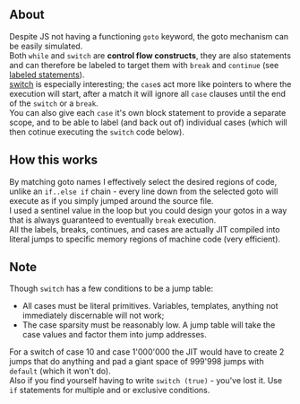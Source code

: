 ## About      
Despite JS not having a functioning `goto` keyword, the goto mechanism can be easily simulated.         
Both `while` and `switch` are **control flow constructs**, they are also statements and can therefore be labeled to target them with `break` and `continue` (see [labeled statements](https://developer.mozilla.org/en-US/docs/Web/JavaScript/Reference/Statements/label)).         
[switch](https://developer.mozilla.org/en-US/docs/Web/JavaScript/Reference/Statements/switch) is especially interesting; the `case`s act more like pointers to where the execution will start, after a match it will ignore all `case` clauses until the end of the `switch` or a `break`.        
You can also give each `case` it's own block statement to provide a separate scope, and to be able to label (and back out of) individual cases (which will then cotinue executing the `switch` code below).

## How this works
By matching goto names I effectively select the desired regions of code, unlike an `if..else if` chain - every line down from the selected goto will execute as if you simply jumped around the source file.       
I used a sentinel value in the loop but you could design your gotos in a way that is always guaranteed to eventually `break` execution.        
All the labels, breaks, continues, and cases are actually JIT compiled into literal jumps to specific memory regions of machine code (very efficient). 

## Note     
Though `switch` has a few conditions to be a jump table:        
- All cases must be literal primitives. Variables, templates, anything not immediately discernable will not work;
- The case sparsity must be reasonably low. A jump table will take the case values and factor them into jump addresses.

For a switch of case 10 and case 1'000'000 the JIT would have to create 2 jumps that do anything and pad a giant space of 999'998 jumps with `default` (which it won't do).      
Also if you find yourself having to write `switch (true)` - you've lost it. Use `if` statements for multiple and or exclusive conditions.
